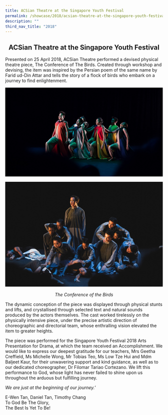 ```yaml
---
title: ACSian Theatre at the Singapore Youth Festival
permalink: /showcase/2018/acsian-theatre-at-the-singapore-youth-festival/
description: ""
third_nav_title: "2018"
---
```

## <center> ACSian Theatre at the Singapore Youth Festival </center> 

Presented on 25 April 2018, ACSian Theatre performed a devised physical theatre piece, The Conference of The Birds. Created through workshop and devising, the item was inspired by the Persian poem of the same name by Farid ud-Din Attar and tells the story of a flock of birds who embark on a journey to find enlightenment.

![](/images/SYF%202.jpeg)

![](/images/SYF%203.jpeg)

_<center>The Conference of the Birds</center>_

The dynamic conception of the piece was displayed through physical stunts and lifts, and crystallised through selected text and natural sounds produced by the actors themselves. The cast worked tirelessly on the physically intensive piece, under the precise artistic direction of choreographic and directorial team, whose enthralling vision elevated the item to greater heights.

The piece was performed for the Singapore Youth Festival 2018 Arts Presentation for Drama, at which the team received an Accomplishment. We would like to express our deepest gratitude for our teachers, Mrs Geetha Creffield, Ms Michelle Wong, Mr Tobias Teo, Ms Low Tze Hui and Mdm Baljeet Kaur, for their unwavering support and kind guidance, as well as to our dedicated choreographer, Dr Filomar Tariao Cortezano. We lift this performance to God, whose light has never failed to shine upon us throughout the arduous but fulfilling journey.

_We are just at the beginning of our journey.’_

E-Wen Tan, Daniel Tan, Timothy Chang<br>
To God Be The Glory,<br>
The Best Is Yet To Be!